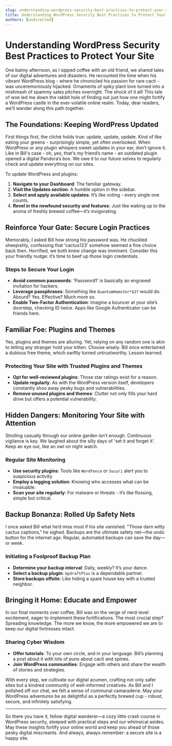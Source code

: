 ```yaml
---
slug: understanding-wordpress-security-best-practices-to-protect-your-site
title: Understanding WordPress Security Best Practices to Protect Your Site
authors: [undirected]
---
```



# Understanding WordPress Security Best Practices to Protect Your Site

One balmy afternoon, as I sipped coffee with an old friend, we shared tales of our digital adventures and disasters. He recounted the time when his vibrant WordPress blog - where he chronicled his passion for rare cacti - was unceremoniously hijacked. Ornaments of spiky plant love turned into a mishmash of spammy sales pitches overnight. The shock of it all! This tale of woe led me down the rabbit hole of finding out just how one might fortify a WordPress castle in the ever-volatile online realm. Today, dear readers, we’ll wander along this path together.

## The Foundations: Keeping WordPress Updated

First things first, the cliché holds true: update, update, update. Kind of like eating your greens - surprisingly simple, yet often overlooked. When WordPress or any plugin whispers sweet updates in your ear, don’t ignore it. Like in Bill's case - oh, yes, that's my friend’s name - an outdated plugin opened a digital Pandora’s box. We owe it to our future selves to regularly check and update everything on our sites.

To update WordPress and plugins:

1. **Navigate to your Dashboard**: The familiar gateway.
2. **Visit the Updates section**: A humble option in the sidebar.
3. **Select and apply available updates**: It’s like voting - every single one counts.
4. **Revel in the newfound security and features**: Just like waking up to the aroma of freshly brewed coffee—it’s invigorating.

## Reinforce Your Gate: Secure Login Practices

Memorably, I asked Bill how strong his password was. He chuckled sheepishly, confessing that ‘cactus123’ somehow seemed a fine choice back then. Horrified, we both knew change was imminent. Consider this your friendly nudge: it’s time to beef up those login credentials.

### Steps to Secure Your Login

- **Avoid common passwords**: 'Password1' is basically an engraved invitation for hackers.
- **Leverage passphrases**: Something like `QuantumHamster*$27` would do. Absurd? Yes. Effective? Much more so.
- **Enable Two-Factor Authentication**: Imagine a bouncer at your site’s doorstep, checking ID twice. Apps like Google Authenticator can be friends here.

## Familiar Foe: Plugins and Themes

Yes, plugins and themes are alluring. Yet, relying on any random one is akin to letting any stranger hold your kitten. Choose wisely. Bill once entertained a dubious free theme, which swiftly turned untrustworthy. Lesson learned.

### Protecting Your Site with Trusted Plugins and Themes

- **Opt for well-reviewed plugins**: Those star ratings exist for a reason.
- **Update regularly**: As with the WordPress version itself, developers constantly shoo away pesky bugs and vulnerabilities.
- **Remove unused plugins and themes**: Clutter not only fills your hard drive but offers a potential vulnerability.

## Hidden Dangers: Monitoring Your Site with Attention

Strolling casually through our online garden isn’t enough. Continuous vigilance is key. We laughed about the silly days of 'set it and forget it'. Keep an eye out, like an owl on night watch.

### Regular Site Monitoring

- **Use security plugins**: Tools like `Wordfence` or `Sucuri` alert you to suspicious activity.
- **Employ a logging solution**: Knowing who accesses what can be invaluable.
- **Scan your site regularly**: For malware or threats - it’s like flossing, simple but critical.

## Backup Bonanza: Rolled Up Safety Nets

I once asked Bill what he’d miss most if his site vanished. "Those darn witty cactus captions," he sighed. Backups are the ultimate safety net—the undo button for the internet age. Regular, automated backups can save the day—or week.

### Initiating a Foolproof Backup Plan

- **Determine your backup interval**: Daily, weekly? It’s your dance.
- **Select a backup plugin**: `UpdraftPlus` is a dependable partner.
- **Store backups offsite**: Like hiding a spare house key with a trusted neighbor.

## Bringing it Home: Educate and Empower

In our final moments over coffee, Bill was on the verge of nerd-level excitement, eager to implement these fortifications. The most crucial step? Spreading knowledge. The more we know, the more empowered we are to keep our digital fortresses intact. 

### Sharing Cyber Wisdom

- **Offer tutorials**: To your own circle, and in your language. Bill’s planning a post about it with lots of puns about cacti and spines.
- **Join WordPress communities**: Engage with others and share the wealth of stories and strategies.

With every step, we cultivate our digital acumen, crafting not only safer sites but a kindred community of well-informed creatives. As Bill and I polished off our chat, we felt a sense of communal camaraderie. May your WordPress adventures be as delightful as a perfectly brewed cup - robust, secure, and infinitely satisfying.

---

So there you have it, fellow digital wanderer—a cozy little crash course in WordPress security, steeped with practical steps and our whimsical asides. May these insights fortify your online world and keep you ahead of those pesky digital miscreants. And always, always remember: a secure site is a happy site.
```